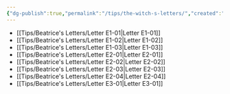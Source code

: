 ```yaml
---
{"dg-publish":true,"permalink":"/tips/the-witch-s-letters/","created":"2025-02-27T17:44:12.186+01:00","updated":"2025-03-18T19:59:02.200+01:00"}
---
```



- [[Tips/Beatrice's Letters/Letter E1-01\|Letter E1-01]]
- [[Tips/Beatrice's Letters/Letter E1-02\|Letter E1-02]]
- [[Tips/Beatrice's Letters/Letter E1-03\|Letter E1-03]]
- [[Tips/Beatrice's Letters/Letter E2-01\|Letter E2-01]]
- [[Tips/Beatrice's Letters/Letter E2-02\|Letter E2-02]]
- [[Tips/Beatrice's Letters/Letter E2-03\|Letter E2-03]]
- [[Tips/Beatrice's Letters/Letter E2-04\|Letter E2-04]]
- [[Tips/Beatrice's Letters/Letter E3-01\|Letter E3-01]]


